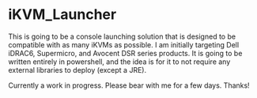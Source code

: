 # iKVM_Launcher
This is going to be a console launching solution that is designed to be compatible with as many iKVMs as possible. I am initially targeting Dell iDRAC6, Supermicro, and Avocent DSR series products. It is going to be written entirely in powershell, and the idea is for it to not require any external libraries to deploy (except a JRE). 

Currently a work in progress. Please bear with me for a few days. Thanks!
